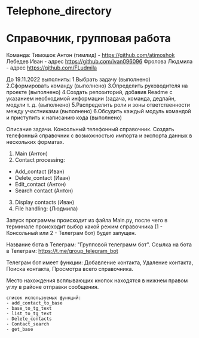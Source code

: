 # Telephone_directory
Справочник, групповая работа
=======

 Команда:
 Тимошок Антон (тимлид) - https://github.com/atimoshok
 Лебедев Иван - адрес https://github.com/ivan096096
 Фролова Людмила - адрес https://github.com/FLudmila

 До 19.11.2022 выполнить:
 1.Выбрать задачу (выполнено)
 2.Сформировать команду (выполнено)
 3.Определить руководителя на проекте (выполнено)
 4.Создать репозиторий, добавив Readme с указанием необходимой информации (задача, команда, дедлайн, модули т. д. (выполнено)
 5.Распределить роли и зоны ответственности между участниками (выполнено)
 6.Обсудить каждый модуль командой и приступить к написанию кода (выполнено)

 Описание задачи.
                        Консольный телефонный справочник.
 Создать телефонный справочник с возможностью импорта и экспорта данных в нескольких форматах.

1. Main (Антон)
2. Contact processing:
- Add_contact (Иван)
- Delete_contact (Иван)
- Edit_contact (Антон)
- Search contact (Антон)
3. Display contacts (Иван)
4. File handling: (Людмила)

  Запуск программы происходит из файла Main.py,
  после чего в терминале происходит выбор какой режим справочника (1 - Консольный или 2 - Телеграм бот) будет запущен. 

 Название бота в Телеграм: "Групповой телеграмм бот".
 Ссылка на бота в Телеграм: https://t.me/group_telegram_bot
 
 Телеграм бот имеет функции:
                            Добавление контакта,
                            Удаление контакта,
                            Поиска контакта,
                            Просмотра всего справочника.

 Место нахождения всплывающих кнопок находятся в нижнем правом углу в районе отправки сообщения.

    список используемых функций:
    - add_contact_to_base
    - base_to_tg_text
    - list_to_tg_text
    - Delete_contacts
    - Contact_search
    - get_base
